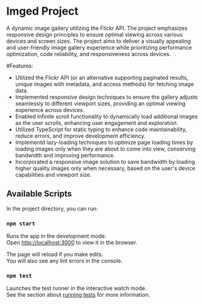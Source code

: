 # Imged Project

A dynamic image gallery utilizing the Flickr API.
The project emphasizes responsive design principles to ensure optimal viewing across various devices and screen sizes.
The project aims to deliver a visually appealing and user-friendly image gallery experience while prioritizing performance optimization, code reliability, and responsiveness across devices.

#Features:

- Utilized the Flickr API (or an alternative supporting paginated results, unique images with metadata, and access methods) for fetching image data.
- Implemented responsive design techniques to ensure the gallery adjusts seamlessly to different viewport sizes, providing an optimal viewing experience across devices.
- Enabled infinite scroll functionality to dynamically load additional images as the user scrolls, enhancing user engagement and exploration.
- Utilized TypeScript for static typing to enhance code maintainability, reduce errors, and improve development efficiency.
- Implementd lazy-loading techniques to optimize page loading times by loading images only when they are about to come into view, conserving bandwidth and improving performance.
- Incorporated a responsive image solution to save bandwidth by loading higher quality images only when necessary, based on the user's device capabilities and viewport size.


## Available Scripts

In the project directory, you can run:

### `npm start`

Runs the app in the development mode.\
Open [http://localhost:3000](http://localhost:3000) to view it in the browser.

The page will reload if you make edits.\
You will also see any lint errors in the console.

### `npm test`

Launches the test runner in the interactive watch mode.\
See the section about [running tests](https://facebook.github.io/create-react-app/docs/running-tests) for more information.


